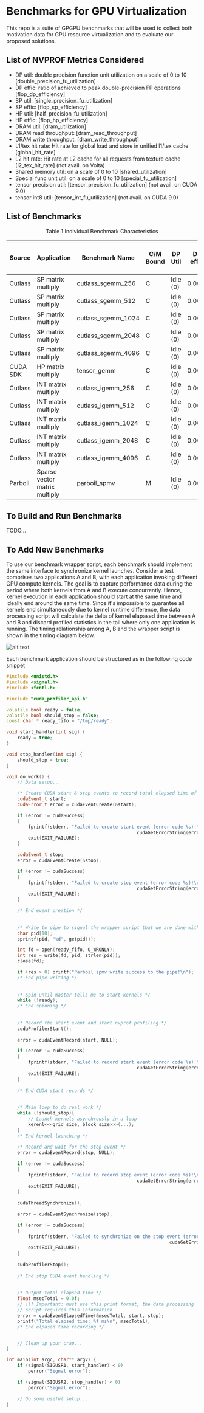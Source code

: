 # Benchmarks for GPU Virtualization 
This repo is a suite of GPGPU benchmarks that will be used to collect both motivation data for GPU resource virtualization and to evaluate our proposed solutions. 

## List of NVPROF Metrics Considered

* DP util: double precision function unit utilization on a scale of 0 to 10 [double_precision_fu_utilization]
* DP effic: ratio of achieved to peak double-precision FP operations [flop_dp_efficiency]
* SP util: [single_precision_fu_utilization]
* SP effic: [flop_sp_efficiency]
* HP util: [half_precision_fu_utilization]
* HP effic: [flop_hp_efficiency]
* DRAM util: [dram_utilization]
* DRAM read throughput: [dram_read_throughput]
* DRAM write throughput: [dram_write_throughput]
* L1/tex hit rate: Hit rate for global load and store in unified l1/tex cache [global_hit_rate]
* L2 hit rate: Hit rate at L2 cache for all requests from texture cache [l2_tex_hit_rate] (not avail. on Volta)
* Shared memory util: on a scale of 0 to 10 [shared_utilization]
* Special func unit util: on a scale of 0 to 10 [special_fu_utilization]
* tensor precision util: [tensor_precision_fu_utilization] (not avail. on CUDA 9.0)
* tensor int8 util: [tensor_int_fu_utilization] (not avail. on CUDA 9.0)


## List of Benchmarks

<p align="center">
 Table 1 Individual Benchmark Characteristics
</p>

|  Source  | Application | Benchmark Name | C/M Bound | DP Util| DP effic | SP Util | SP effic | HP Util | HP effic | DRAM Util | DRAM read thruput | DRAM write thruput | L1/tex hit rate  | L2 hit rate | Shared memory util | Special func unit util | tensor FP util | tensor int8 util | sm effic | 
| ----- | ---- | -- | -- | --- | -- | -- | --- | --- | --- | --- | --- | --- | --- | --- | --- | --- | --- | ---| ---| 
|Cutlass | SP matrix multiply | cutlass_sgemm_256 | C | Idle (0) | 0.00% | High (7) | 3.56% | Idle (0) | 0.00% | Low (1) | 7.62GB/s | 15.15GB/s | 0.00% | N/A | Low (1) | Idle (0) | N/A | N/A | 4.75% | 
|Cutlass | SP matrix multiply | cutlass_sgemm_512 | C | Idle (0) | 0.00% | High (8) | 15.74% | Idle (0) | 0.00% | Low (1) | 16.06GB/s | 20.95GB/s | 0.00% | N/A | Low (1) | Idle (0) | N/A | N/A | 19.45% | 
|Cutlass | SP matrix multiply | cutlass_sgemm_1024 | C | Idle (0) | 0.00% | High (8) | 64.51% | Idle (0) | 0.00% | Low (1) | 31.66GB/s | 25.81GB/s | 0.00% | N/A | Low (2) | Idle (0) | N/A | N/A | 78.38% | 
|Cutlass | SP matrix multiply | cutlass_sgemm_2048 | C | Idle (0) | 0.00% | Max (10) | 73.23% | Idle (0) | 0.00% | Low (1) | 37.95GB/s | 9.16GB/s | 1.30% | N/A | Low (3) | Idle (0) | N/A | N/A | 81.37% | 
|Cutlass | SP matrix multiply | cutlass_sgemm_4096 | C | Idle (0) | 0.00% | Max (10) | 90.34% | Idle (0) | 0.00% | Low (2) | 61.49GB/s | 5.61GB/s | 0.41% | N/A | Low (3) | Idle (0) | N/A | N/A | 98.23% | 
|CUDA SDK | HP matrix multiply | tensor_gemm | C | Idle (0) | 0.00% | Low (1) | 0.08% | Idle (0) | 0.00% | Mid (4) | 184.41GB/s | 21.12GB/s | 0.00% | N/A | Mid (5) | Low (1) | N/A | N/A | 96.74% | 
|Cutlass | INT matrix multiply | cutlass_igemm_256 | C | Idle (0) | 0.00% | Mid (6) | 0.00% | Idle (0) | 0.00% | Low (1) | 5.40GB/s | 20.94GB/s | 0.00% | N/A | Low (1) | Idle (0) | N/A | N/A | 4.30% | 
|Cutlass | INT matrix multiply | cutlass_igemm_512 | C | Idle (0) | 0.00% | Mid (6) | 0.00% | Idle (0) | 0.00% | Low (1) | 13.60GB/s | 26.52GB/s | 0.00% | N/A | Low (1) | Idle (0) | N/A | N/A | 18.42% | 
|Cutlass | INT matrix multiply | cutlass_igemm_1024 | C | Idle (0) | 0.00% | High (7) | 0.00% | Idle (0) | 0.00% | Low (2) | 27.60GB/s | 57.73GB/s | 0.00% | N/A | Low (2) | Idle (0) | N/A | N/A | 75.14% | 
|Cutlass | INT matrix multiply | cutlass_igemm_2048 | C | Idle (0) | 0.00% | High (9) | 0.00% | Idle (0) | 0.00% | Low (1) | 31.76GB/s | 44.74GB/s | 1.32% | N/A | Low (2) | Idle (0) | N/A | N/A | 81.01% | 
|Cutlass | INT matrix multiply | cutlass_igemm_4096 | C | Idle (0) | 0.00% | High (9) | 0.00% | Idle (0) | 0.00% | Low (2) | 81.71GB/s | 26.73GB/s | 0.05% | N/A | Low (3) | Idle (0) | N/A | N/A | 98.16% | 
| Parboil | Sparse vector matrix multiply | parboil_spmv | M | Idle (0) | 0.00% | Low (1) | 0.85% | Idle (0) | 0.00% | High (9) | 464.77GB/s | 37.25GB/s | 48.81% | N/A | Idle (0) | Idle (0) | N/A | N/A | 90.80% |



## To Build and Run Benchmarks

TODO...

## To Add New Benchmarks
To use our benchmark wrapper script, each benchmark should implement the same interface to synchronize kernel launches. Consider a test comprises two applications A and B, with each application invoking different GPU compute kernels. The goal is to capture performance data during the period where both kernels from A and B execute concurrently. Hence, kernel execution in each application should start at the same time and ideally end around the same time. Since it's impossible to guarantee all kernels end simultaneously due to kernel runtime difference, the data processing script will calculate the delta of kernel elapased time between A and B and discard profiled statistics in the tail where only one application is running. The timing relationship among A, B and the wrapper script is shown in the timing diagram below.

![alt text](https://raw.githubusercontent.com/UofT-EcoSystem/GPU-Virtualization-Benchmarks/master/docs/wrapper_squence.png?token=AGTJ4mhfa8Np3Abqr4S5c7lwo1Ikuy1Cks5cGBVJwA%3D%3D)



Each benchmark application should be structured as in the following code snippet

```C++
#include <unistd.h>
#include <signal.h>
#include <fcntl.h>

#include "cuda_profiler_api.h"

volatile bool ready = false;
volatile bool should_stop = false;
const char * ready_fifo = "/tmp/ready"; 

void start_handler(int sig) {
    ready = true;
}

void stop_handler(int sig) {
    should_stop = true;
}

void do_work() {
    // Data setup...

    /* Create CUDA start & stop events to record total elapsed time of kernel execution */
    cudaEvent_t start;
    cudaError_t error = cudaEventCreate(&start);

    if (error != cudaSuccess)
    {   
        fprintf(stderr, "Failed to create start event (error code %s)!\n", 
                                                cudaGetErrorString(error));   
        exit(EXIT_FAILURE);
    }

    cudaEvent_t stop;
    error = cudaEventCreate(&stop);

    if (error != cudaSuccess)
    {   
        fprintf(stderr, "Failed to create stop event (error code %s)!\n", 
                                                cudaGetErrorString(error));
        exit(EXIT_FAILURE);
    }

    /* End event creation */ 
    
    
    /* Write to pipe to signal the wrapper script that we are done with data setup */
    char pid[10];
    sprintf(pid, "%d", getpid());

    int fd = open(ready_fifo, O_WRONLY);
    int res = write(fd, pid, strlen(pid));
    close(fd);

    if (res > 0) printf("Parboil spmv write success to the pipe!\n");
    /* End pipe writing */
    
    
    /* Spin until master tells me to start kernels */
    while (!ready);
    /* End spinning */
    
    
    /* Record the start event and start nvprof profiling */
    cudaProfilerStart();
    
    error = cudaEventRecord(start, NULL);

    if (error != cudaSuccess)
    {
        fprintf(stderr, "Failed to record start event (error code %s)!\n", 
                                                cudaGetErrorString(error));
        exit(EXIT_FAILURE);
    }
    
    /* End CUDA start records */
    
    
    /* Main loop to do real work */
    while (!should_stop){ 
        // Launch kernels asynchrously in a loop
        kerenl<<<grid_size, block_size>>>(...);    
    }
    /* End kernel launching */
    
    /* Record and wait for the stop event */
    error = cudaEventRecord(stop, NULL);

    if (error != cudaSuccess)
    {
        fprintf(stderr, "Failed to record stop event (error code %s)!\n", 
                                                cudaGetErrorString(error));
        exit(EXIT_FAILURE);
    }
    
    cudaThreadSynchronize();

    error = cudaEventSynchronize(stop);

    if (error != cudaSuccess)
    {
        fprintf(stderr, "Failed to synchronize on the stop event (error code %s)!\n", 
                                                            cudaGetErrorString(error));
        exit(EXIT_FAILURE);
    }
    
    cudaProfilerStop();
    
    /* End stop CUDA event handling */
    
    
    /* Output total elapsed time */
    float msecTotal = 0.0f;
    // !!! Important: must use this print format, the data processing 
    // script requires this information 
    error = cudaEventElapsedTime(&msecTotal, start, stop);
    printf("Total elapsed time: %f ms\n", msecTotal);
    /* End elpased time recording */


    // Clean up your crap...
}

int main(int argc, char** argv) {
    if (signal(SIGUSR1, start_handler) < 0)
        perror("Signal error");

    if (signal(SIGUSR2, stop_handler) < 0)
        perror("Signal error");

    // Do some useful setup...
}

```
